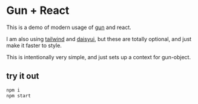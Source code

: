 # Gun + React

This is a demo of modern usage of [gun](https://gun.eco/) and react.

I am also using [tailwind](https://tailwindcss.com/) and [daisyui](https://daisyui.com/), but these are totally optional, and just make it faster to style.

This is intentionally very simple, and just sets up a context for gun-object.

## try it out

```sh
npm i
npm start
```
